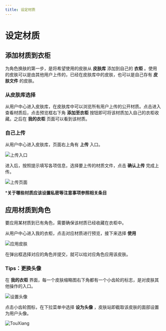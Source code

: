 ```yaml
---
title: 设定材质
---
```


# 设定材质

## 添加材质到衣柜

为角色换肤的第一步，是将希望使用的皮肤从 **皮肤库** 添加到自己的 **衣柜** 。使用的皮肤可以是由其他用户上传的，已经在皮肤库中的皮肤，也可以是自己存有 **皮肤文件** 的皮肤。

### 从皮肤库选择

从用户中心进入皮肤库，在皮肤库中可以浏览所有用户上传的公开材质。点击进入查看材质后，点击预览框右下角 **添加至衣柜** 按钮即可将该材质加入自己的衣柜收藏。之后在 **我的衣柜** 页面可以看到该材质。

### 自己上传

从用户中心进入皮肤库，页面右上角有 **上传** 入口。

![上传入口](.\pic\ShangChuanRK.png)

进入后，按照提示填写各项信息，选择要上传的材质文件，点击 **确认上传** 完成上传。

![上传页面](.\pic\ShangChuan.png)

***关于哪些材质应该设置私密等注意事项参照相关条目**

## 应用材质到角色

要应用某材质到已有角色，需要确保该材质已经收藏在衣柜中。

从用户中心进入我的衣柜，点击对应材质进行预览，接下来选择 **使用**

![应用皮肤](.\pic\ShiYong.png)

在弹出框选择对应的角色并提交，就可以给对应角色应用该皮肤。

### Tips：更换头像

在 **我的衣柜** 界面，每一个皮肤缩略图右下角都有一个小齿轮的标志，是对皮肤其他操作的入口。

![设置头像](.\pic\ChiLun.png)

点击小齿轮图标，在下拉菜单中选择 **设为头像** ，皮肤站即截取该皮肤的面部设置为用户头像。

![TouXiang](.\pic\TouXiang.png)